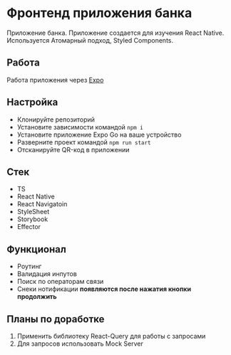 # Фронтенд приложения банка
Приложение банка. Приложение создается для изучения React Native. Используется Атомарный подход, Styled Components.

## Работа
Работа приложения через [Expo](https://expo.dev/)

## Настройка
* Клонируйте репозиторий
* Установите зависимости командой `npm i`
* Установите приложение Expo Go на ваше устройство
* Разверните проект командой `npm run start`
* Отсканируйте QR-код в приложении

## Стек
* TS
* React Native
* React Navigatoin
* StyleSheet
* Storybook
* Effector

## Функционал
* Роутинг
* Валидация инпутов
* Поиск по операторам связи 
* Снеки нотификации **появляются после нажатия кнопки продолжить**

## Планы по доработке
1. Применить библиотеку React-Query для работы с запросами
2. Для запросов использовать Mock Server